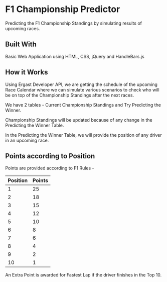 # F1 Championship Predictor

Predicting the F1 Championship Standings by simulating results of upcoming races.

## Built With

Basic Web Application using HTML, CSS, jQuery and HandleBars.js

## How it Works

Using Ergast Developer API, we are getting the schedule of the upcoming Race Calendar where we can simulate various scenarios to check who will be on top of the Championship Standings after the next races.

We have 2 tables - Current Championship Standings and Try Predicting the Winner.

Championship Standings will be updated because of any change in the Predicting the Winner Table.

In the Predicting the Winner Table, we will provide the position of any driver in an upcoming race. 


## Points according to Position

Points are provided according to F1 Rules -


|Position        |Points |
|----------------|-------|
|1               |25     |
|2               |18     |
|3               |15     |
|4               |12     |
|5               |10     |
|6               |8      |
|7               |6      |
|8               |4      |
|9               |2      |
|10              |1      |

An Extra Point is awarded for Fastest Lap if the driver finishes in the Top 10.

